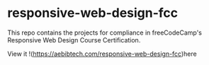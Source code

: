 # responsive-web-design-fcc
This repo contains the projects for compliance in freeCodeCamp's Responsive Web Design Course Certification.

View it !(https://aebibtech.com/responsive-web-design-fcc)here 
